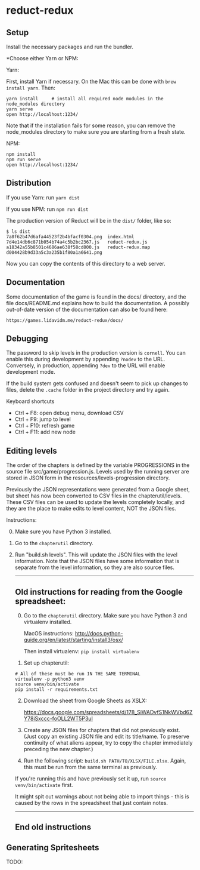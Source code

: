 reduct-redux
============

Setup
-----

Install the necessary packages and run the bundler.

*Choose either Yarn or NPM:

Yarn:

First, install Yarn if necessary. On the Mac this can be done with `brew install yarn`. Then:

```
yarn install     # install all required node modules in the node_modules directory
yarn serve
open http://localhost:1234/
```

Note that if the installation fails for some reason, you can remove the
node_modules directory to make sure you are starting from a fresh state.

NPM:

```
npm install
npm run serve
open http://localhost:1234/
```

Distribution
------------

If you use Yarn: run `yarn dist`

If you use NPM: run `npm run dist`

The production version of Reduct will be in the `dist/` folder, like so:

```
$ ls dist
7a8f62b47d6afa44523f2b4bfacf0304.png  index.html
7d4e14db6c871b054b74a4c5b2bc2367.js   reduct-redux.js
a18342a55b8501c4686ae638f58cd800.js   reduct-redux.map
d004428b9d33a5c3a235b1f80a1a6641.png 
```

Now you can copy the contents of this directory to a web server.

Documentation
-------------

Some documentation of the game is found in the docs/ directory, and
the file docs/README.md explains how to build the documentation.
A possibly out-of-date version of the documentation can also be
found here:

    https://games.lidavidm.me/reduct-redux/docs/

Debugging
---------

The password to skip levels in the production version is
`cornell`. You can enable this during development by appending
`?nodev` to the URL. Conversely, in production, appending `?dev` to
the URL will enable development mode.

If the build system gets confused and doesn't seem to pick up changes
to files, delete the `.cache` folder in the project directory and try
again.

Keyboard shortcuts
- Ctrl + F8: open debug menu, download CSV
- Ctrl + F9: jump to level
- Ctrl + F10: refresh game
- Ctrl + F11: add new node

Editing levels
----------------

The order of the chapters is defined by the variable PROGRESSIONS in the
source file src/game/progression.js. Levels used by the running server
are stored in JSON form in the resources/levels-progression directory.

Previously the JSON representations were generated from a Google
sheet, but sheet has now been converted to CSV files in the
chapterutil/levels. These CSV files can be used to update the levels
completely locally, and they are the place to make edits to level
content, NOT the JSON files.


Instructions:

0. Make sure you have Python 3 installed.
1. Go to the `chapterutil` directory.
2. Run "build.sh levels". This will update the JSON files with the level information.
   Note that the JSON files have some information that is separate from the level
   information, so they are also source files.

    --------
    Old instructions for reading from the Google spreadsheet:
    --------

    0. Go to the `chapterutil` directory. Make sure you have Python 3 and
        virtualenv installed.

        MacOS instructions:
        http://docs.python-guide.org/en/latest/starting/install3/osx/

        Then install virtualenv: `pip install virtualenv`

    1. Set up chapterutil:

    ```
    # All of these must be run IN THE SAME TERMINAL
    virtualenv -p python3 venv
    source venv/bin/activate
    pip install -r requirements.txt
    ```

    2. Download the sheet from Google Sheets as XSLX:

        https://docs.google.com/spreadsheets/d/178_SiWADvfS1NkWVbd6ZY78iSxccc-foOLL2WT5P3uI

    3. Create any JSON files for chapters that did not previously
    exist. (Just copy an existing JSON file and edit its title/name. To
    preserve continuity of what aliens appear, try to copy the chapter
    immediately preceding the new chapter.)
    4. Run the following script: `build.sh PATH/TO/XLSX/FILE.xlsx`.
    Again, this must be run from the same
    terminal as previously.

    If you're running this and have previously set it up, run `source
    venv/bin/activate` first.

    It might spit out warnings about not being able to import things -
    this is caused by the rows in the spreadsheet that just contain
    notes.

    --------
    End old instructions
    --------

Generating Spritesheets
-----------------------

TODO:
